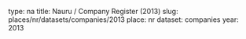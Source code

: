 type: na
title: Nauru / Company Register (2013)
slug: places/nr/datasets/companies/2013
place: nr
dataset: companies
year: 2013
